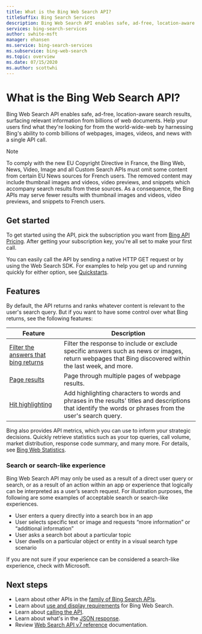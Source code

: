 ```yaml
---
title: What is the Bing Web Search API?
titleSuffix: Bing Search Services
description: Bing Web Search API enables safe, ad-free, location-aware search results, surfacing relevant information from billions of web documents.
services: bing-search-services
author: swhite-msft
manager: ehansen
ms.service: bing-search-services
ms.subservice: bing-web-search
ms.topic: overview
ms.date: 07/15/2020
ms.author: scottwhi
---
```


# What is the Bing Web Search API?

Bing Web Search API enables safe, ad-free, location-aware search results, surfacing relevant information from billions of web documents. Help your users find what they're looking for from the world-wide-web by harnessing Bing's ability to comb billions of webpages, images, videos, and news with a single API call.

> [!NOTE]
> To comply with the new EU Copyright Directive in France, the Bing Web, News, Video, Image and all Custom Search APIs must omit some content from certain EU News sources for French users. The removed content may include thumbnail images and videos, video previews, and snippets which accompany search results from these sources. As a consequence, the Bing APIs may serve fewer results with thumbnail images and videos, video previews, and snippets to French users.


## Get started

To get started using the API, pick the subscription you want from <a href="https://aka.ms/bingsearchapipricing" target="_blank">Bing API Pricing</a>. After getting your subscription key, you're all set to make your first call. 

You can easily call the API by sending a native HTTP GET request or by using the Web Search SDK. For examples to help you get up and running quickly for either option, see [Quickstarts](quickstarts/quickstarts.md).


## Features  

By default, the API returns and ranks whatever content is relevant to the user's search query. But if you want to have some control over what Bing returns, see the following features:

|Feature|Description
|-|-
|[Filter the answers that bing returns](filter-answers.md)|Filter the response to include or exclude specific answers such as news or images, return webpages that Bing discovered within the last week, and more.
|[Page results](page-results.md)|Page through multiple pages of webpage results.
|[Hit highlighting](hit-highlighting.md)|Add highlighting characters to words and phrases in the results' titles and descriptions that identify the words or phrases from the user's search query.

Bing also provides API metrics, which you can use to inform your strategic decisions. Quickly retrieve statistics such as your top queries, call volume, market distribution, response code summary, and many more. For details, see [Bing Web Statistics](bing-web-stats.md).


### Search or search-like experience

Bing Web Search API may only be used as a result of a direct user query or search, or as a result of an action within an app or experience that logically can be interpreted as a user’s search request. For illustration purposes, the following are some examples of acceptable search or search-like experiences.

- User enters a query directly into a search box in an app
- User selects specific text or image and requests “more information” or “additional information”
- User asks a search bot about a particular topic
- User dwells on a particular object or entity in a visual search type scenario

If you are not sure if your experience can be considered a search-like experience, check with Microsoft.


## Next steps

- Learn about other APIs in the [family of Bing Search APIs](bing-api-comparison.md).
- Learn about [use and display requirements](use-display-requirements.md) for Bing Web Search.  
- Learn about [calling the API](search-the-web.md).
- Learn about what's in the [JSON response](search-responses.md).
- Review [Web Search API v7 reference](reference/endpoints.md) documentation.  
